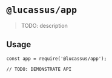 # `@lucassus/app`

> TODO: description

## Usage

```
const app = require('@lucassus/app');

// TODO: DEMONSTRATE API
```
